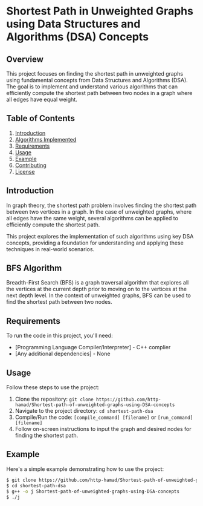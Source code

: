 # Shortest Path in Unweighted Graphs using Data Structures and Algorithms (DSA) Concepts

## Overview

This project focuses on finding the shortest path in unweighted graphs using fundamental concepts from Data Structures and Algorithms (DSA). The goal is to implement and understand various algorithms that can efficiently compute the shortest path between two nodes in a graph where all edges have equal weight.

## Table of Contents

1. [Introduction](#introduction)
2. [Algorithms Implemented](#algorithms-implemented)
3. [Requirements](#requirements)
4. [Usage](#usage)
5. [Example](#example)
6. [Contributing](#contributing)
7. [License](#license)

## Introduction

In graph theory, the shortest path problem involves finding the shortest path between two vertices in a graph. In the case of unweighted graphs, where all edges have the same weight, several algorithms can be applied to efficiently compute the shortest path.

This project explores the implementation of such algorithms using key DSA concepts, providing a foundation for understanding and applying these techniques in real-world scenarios.

## BFS Algorithm

Breadth-First Search (BFS) is a graph traversal algorithm that explores all the vertices at the current depth prior to moving on to the vertices at the next depth level. In the context of unweighted graphs, BFS can be used to find the shortest path between two nodes.

## Requirements

To run the code in this project, you'll need:

- [Programming Language Compiler/Interpreter] - C++ complier
- [Any additional dependencies] - None

## Usage

Follow these steps to use the project:

1. Clone the repository: `git clone https://github.com/http-hamad/Shortest-path-of-unweighted-graphs-using-DSA-concepts`
2. Navigate to the project directory: `cd shortest-path-dsa`
3. Compile/Run the code: `[compile_command] [filename]` or `[run_command] [filename]`
4. Follow on-screen instructions to input the graph and desired nodes for finding the shortest path.

## Example

Here's a simple example demonstrating how to use the project:

```bash
$ git clone https://github.com/http-hamad/Shortest-path-of-unweighted-graphs-using-DSA-concepts
$ cd shortest-path-dsa
$ g++ -o j Shortest-path-of-unweighted-graphs-using-DSA-concepts
$ ./j
